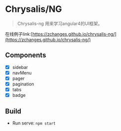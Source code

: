 # Chrysalis/NG

> Chrysalis-ng 用来学习angular4的UI框架。

在线例子link:[https://zchanges.github.io/chrysalis-ng/](https://zchanges.github.io/chrysalis-ng/)

## Components

- [x] sidebar
- [x] navMenu
- [x] pager
- [x] pagination
- [x] tabs
- [x] badge

## Build
* Run serve: `npm start`
